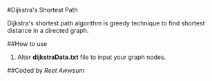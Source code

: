 #Dijkstra's Shortest Path

Dijkstra's shortest path algorithm is greedy technique to find shortest distance in a directed graph.

##How to use
1. Alter **dijkstraData.txt** file to input your graph nodes.

##Coded by *Reet Awwsum*